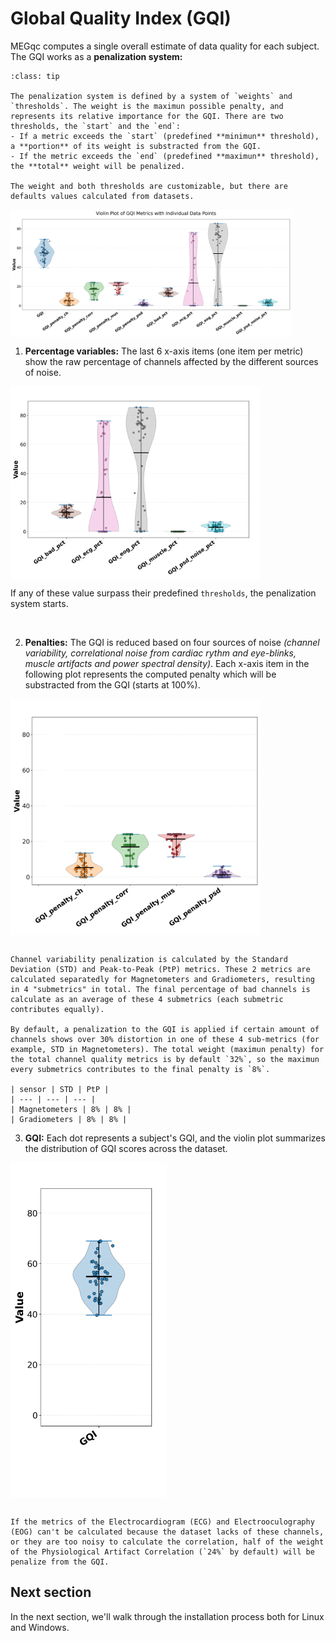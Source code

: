 # Global Quality Index (GQI)

MEGqc computes a single overall estimate of data quality for each subject. The GQI works as a **penalization system:** 


```{admonition} Explanation of the penalization system
:class: tip

The penalization system is defined by a system of `weights` and `thresholds`. The weight is the maximun possible penalty, and represents its relative importance for the GQI. There are two thresholds, the `start` and the `end`:
- If a metric exceeds the `start` (predefined **minimun** threshold), a **portion** of its weight is substracted from the GQI.
- If the metric exceeds the `end` (predefined **maximun** threshold), the **total** weight will be penalized.

The weight and both thresholds are customizable, but there are defaults values calculated from datasets.
```

<img src="../static/gqi/gqi_1.png" alt="gqi" width="450px" align="center">


1. **Percentage variables:** The last 6 x-axis items (one item per metric) show the raw percentage of channels affected by the different sources of noise.
<img src="../static/gqi/03.png" alt="gqi-3" width="400px" align="center">

If any of these value surpass their predefined `thresholds`, the penalization system starts.

<br>

2. **Penalties:** The GQI is reduced based on four sources of noise *(channel variability, correlational noise from cardiac rythm and eye-blinks, muscle artifacts and power spectral density)*. Each x-axis item in the following plot represents the computed penalty which will be substracted from the GQI (starts at 100%).

<img src="../static/gqi/02.png" alt="gqi-2" width="400px" align="center">


```{dropdown} Example: Channel variability calculation

Channel variability penalization is calculated by the Standard Deviation (STD) and Peak-to-Peak (PtP) metrics. These 2 metrics are calculated separatedly for Magnetometers and Gradiometers, resulting in 4 "submetrics" in total. The final percentage of bad channels is calculate as an average of these 4 submetrics (each submetric contributes equally).

By default, a penalization to the GQI is applied if certain amount of channels shows over 30% distortion in one of these 4 sub-metrics (for example, STD in Magnetometers). The total weight (maximun penalty) for the total channel quality metrics is by default `32%`, so the maximun every submetrics contributes to the final penalty is `8%`. 

| sensor | STD | PtP |
| --- | --- | --- |
| Magnetometers | 8% | 8% |
| Gradiometers | 8% | 8% |

``` 


3. **GQI:** Each dot represents a subject's GQI, and the violin plot summarizes the distribution of GQI scores across the dataset.
<img src="../static/gqi/01.png" alt="gqi-1" width="250px" align="center">

```{warning}

If the metrics of the Electrocardiogram (ECG) and Electrooculography (EOG) can't be calculated because the dataset lacks of these channels, or they are too noisy to calculate the correlation, half of the weight of the Physiological Artifact Correlation (`24%` by default) will be penalize from the GQI.

```

## Next section
In the next section, we'll walk through the installation process both for Linux and Windows.


